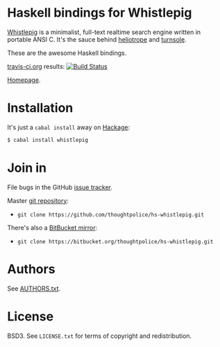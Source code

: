 # Haskell bindings for Whistlepig

[Whistlepig][] is a minimalist, full-text realtime search engine
written in portable ANSI C. It's the sauce behind [heliotrope][] and
[turnsole][].

These are the awesome Haskell bindings.

[travis-ci.org](http://travis-ci.org) results: [![Build Status](https://secure.travis-ci.org/thoughtpolice/hs-whistlepig.png?branch=master)](http://travis-ci.org/thoughtpolice/hs-whistlepig)

[Homepage][main page].

# Installation

It's just a `cabal install` away on [Hackage][]:

```bash
$ cabal install whistlepig
```

# Join in

File bugs in the GitHub [issue tracker][].

Master [git repository][gh]:

* `git clone https://github.com/thoughtpolice/hs-whistlepig.git`

There's also a [BitBucket mirror][bb]:

* `git clone https://bitbucket.org/thoughtpolice/hs-whistlepig.git`

# Authors

See [AUTHORS.txt](https://raw.github.com/thoughtpolice/hs-whistlepig/master/AUTHORS.txt).

# License

BSD3. See `LICENSE.txt` for terms of copyright and redistribution.

[Whistlepig]: https://github.com/wmorgan/whistlepig
[heliotrope]: https://github.com/wmorgan/heliotrope
[turnsole]: https://github.com/wmorgan/turnsole
[main page]: http://thoughtpolice.github.com/hs-whistlepig
[issue tracker]: http://github.com/thoughtpolice/hs-whistlepig/issues
[gh]: http://github.com/thoughtpolice/hs-whistlepig
[bb]: http://bitbucket.org/thoughtpolice/hs-whistlepig
[Hackage]: http://hackage.haskell.org/package/whistlepig
